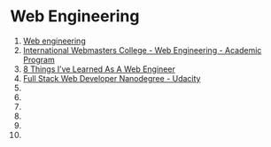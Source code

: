 # Web Engineering

1. [Web engineering](http://en.wikipedia.org/wiki/Web_engineering)
1. [International Webmasters College - Web Engineering - Academic Program](https://www.webmasters-college.com/en/academic-program/web-engineering/what-will-i-learn)
1. [8 Things I’ve Learned As A Web Engineer](https://coderwall.com/p/izxoyw/8-things-i-ve-learned-as-a-web-engineer)
1. [Full Stack Web Developer Nanodegree - Udacity](https://www.udacity.com/course/full-stack-web-developer-nanodegree--nd004)
1. []()
1. []()
1. []()
1. []()
1. []()
1. []()